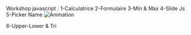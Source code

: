 Workshop javascript :
1-Calculatrice
2-Formulaire
3-Min & Max
4-Slide Js
5-Picker Name
![Animation](https://user-images.githubusercontent.com/63611548/143229997-cb3c9ba1-e6f3-4ac1-ba6a-b6249665675e.gif)

6-Upper-Lower & Tri
